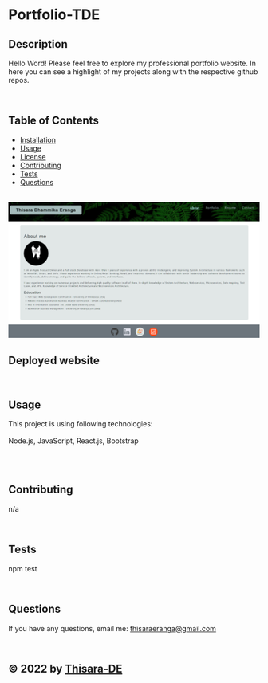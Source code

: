 
# Portfolio-TDE
## Description
Hello Word! Please feel free to explore my professional portfolio website. In here you can see a highlight of my projects along with the respective github repos.



<br>

## Table of Contents
- [Installation](#installation)
- [Usage](#usage)  
- [License](#license)
- [Contributing](#contributing)
- [Tests](#tests)
- [Questions](#questions)

<br>

<img src="src/assets/screenshots/screenshot.png" alt="Picture of the website's landing page" />


## Deployed website


<br>

## Usage
This project is using following technologies: <br><br>
Node.js,  JavaScript, React.js,  Bootstrap

<br>




<br>

## Contributing
n/a  

<br>

## Tests <br>
npm test

<br>

## Questions
If you have any questions, email me: thisaraeranga@gmail.com

<br>

## &copy; 2022 by [Thisara-DE](https://github.com/Thisara-DE)
